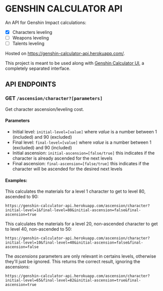 # GENSHIN CALCULATOR API
An API for Genshin Impact calculations:
- [x] Characters leveling
- [ ] Weapons leveling
- [ ] Talents leveling

Hosted on https://genshin-calculator-api.herokuapp.com/.

This project is meant to be used along with [Genshin Calculator UI](https://github.com/AloneInAbyss/genshin-calculator-ui), a completely separated interface.

## API ENDPOINTS

### **GET** `/ascension/character?[parameters]`
Get character ascension/leveling cost.

#### Parameters
- Initial level: `initial-level=[value]`
where *value* is a number between 1 (included) and 90 (excluded)
- Final level: `final-level=[value]`
where *value* is a number between 1 (excluded) and 90 (included)
- Initial ascension: `initial-ascension=[false/true]`
this indicates if the character is already ascended for the next levels
- Final ascension: `final-ascension=[false/true]`
this indicates if the character will be ascended for the desired next levels
  
#### Examples:
This calculates the materials for a level 1 character to get to level 80, ascended to 90:

```https://genshin-calculator-api.herokuapp.com/ascension/character?initial-level=1&final-level=80&initial-ascension=false&final-ascension=true```


This calculates the materials for a level 20, non-ascended character to get to level 40, non-ascended to 50:

```https://genshin-calculator-api.herokuapp.com/ascension/character?initial-level=10&final-level=40&initial-ascension=false&final-ascension=false```

The *ascensions* parameters are only relevant in certains levels, otherwise they'll just be ignored.
This returns the correct result, ignoring the ascensions:

```https://genshin-calculator-api.herokuapp.com/ascension/character?initial-level=65&final-level=82&initial-ascension=true&final-ascension=true```

